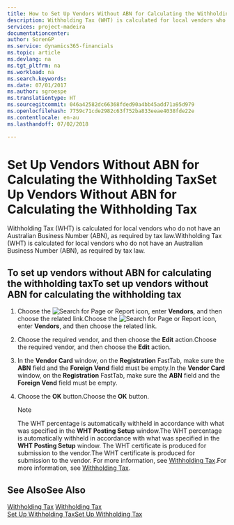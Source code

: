 ```yaml
---
title: How to Set Up Vendors Without ABN for Calculating the Withholding Tax
description: Withholding Tax (WHT) is calculated for local vendors who do not have an Australian Business Number (ABN), as required by tax law.
services: project-madeira
documentationcenter: 
author: SorenGP
ms.service: dynamics365-financials
ms.topic: article
ms.devlang: na
ms.tgt_pltfrm: na
ms.workload: na
ms.search.keywords: 
ms.date: 07/01/2017
ms.author: sgroespe
ms.translationtype: HT
ms.sourcegitcommit: 046a42582dc66368fded90a4bb45add71a95d979
ms.openlocfilehash: 7759c71cde2982c63f752ba833eeae4038fde22e
ms.contentlocale: en-au
ms.lasthandoff: 07/02/2018

---
```

# <a name="set-up-vendors-without-abn-for-calculating-the-withholding-tax"></a><span data-ttu-id="3c9aa-103">Set Up Vendors Without ABN for Calculating the Withholding Tax</span><span class="sxs-lookup"><span data-stu-id="3c9aa-103">Set Up Vendors Without ABN for Calculating the Withholding Tax</span></span>
<span data-ttu-id="3c9aa-104">Withholding Tax (WHT) is calculated for local vendors who do not have an Australian Business Number (ABN), as required by tax law.</span><span class="sxs-lookup"><span data-stu-id="3c9aa-104">Withholding Tax (WHT) is calculated for local vendors who do not have an Australian Business Number (ABN), as required by tax law.</span></span>  

## <a name="to-set-up-vendors-without-abn-for-calculating-the-withholding-tax"></a><span data-ttu-id="3c9aa-105">To set up vendors without ABN for calculating the withholding tax</span><span class="sxs-lookup"><span data-stu-id="3c9aa-105">To set up vendors without ABN for calculating the withholding tax</span></span>  

1.  <span data-ttu-id="3c9aa-106">Choose the ![Search for Page or Report](../../media/ui-search/search_small.png "Search for Page or Report icon") icon, enter **Vendors**, and then choose the related link.</span><span class="sxs-lookup"><span data-stu-id="3c9aa-106">Choose the ![Search for Page or Report](../../media/ui-search/search_small.png "Search for Page or Report icon") icon, enter **Vendors**, and then choose the related link.</span></span>  
2.  <span data-ttu-id="3c9aa-107">Choose the required vendor, and then choose the **Edit** action.</span><span class="sxs-lookup"><span data-stu-id="3c9aa-107">Choose the required vendor, and then choose the **Edit** action.</span></span>  
3.  <span data-ttu-id="3c9aa-108">In the **Vendor Card** window, on the **Registration** FastTab, make sure the **ABN** field and the **Foreign Vend** field must be empty.</span><span class="sxs-lookup"><span data-stu-id="3c9aa-108">In the **Vendor Card** window, on the **Registration** FastTab, make sure the **ABN** field and the **Foreign Vend** field must be empty.</span></span>  
4.  <span data-ttu-id="3c9aa-109">Choose the **OK** button.</span><span class="sxs-lookup"><span data-stu-id="3c9aa-109">Choose the **OK** button.</span></span>  

    > [!NOTE]  
    >  <span data-ttu-id="3c9aa-110">The WHT percentage is automatically withheld in accordance with what was specified in the **WHT Posting Setup** window.</span><span class="sxs-lookup"><span data-stu-id="3c9aa-110">The WHT percentage is automatically withheld in accordance with what was specified in the **WHT Posting Setup** window.</span></span> <span data-ttu-id="3c9aa-111">The WHT certificate is produced for submission to the vendor.</span><span class="sxs-lookup"><span data-stu-id="3c9aa-111">The WHT certificate is produced for submission to the vendor.</span></span> <span data-ttu-id="3c9aa-112">For more information, see [Withholding Tax](withholding-tax.md).</span><span class="sxs-lookup"><span data-stu-id="3c9aa-112">For more information, see [Withholding Tax](withholding-tax.md).</span></span>  

## <a name="see-also"></a><span data-ttu-id="3c9aa-113">See Also</span><span class="sxs-lookup"><span data-stu-id="3c9aa-113">See Also</span></span>  
 <span data-ttu-id="3c9aa-114">[Withholding Tax](withholding-tax.md) </span><span class="sxs-lookup"><span data-stu-id="3c9aa-114">[Withholding Tax](withholding-tax.md) </span></span>  
 [<span data-ttu-id="3c9aa-115">Set Up Withholding Tax</span><span class="sxs-lookup"><span data-stu-id="3c9aa-115">Set Up Withholding Tax</span></span>](how-to-set-up-withholding-tax.md)

